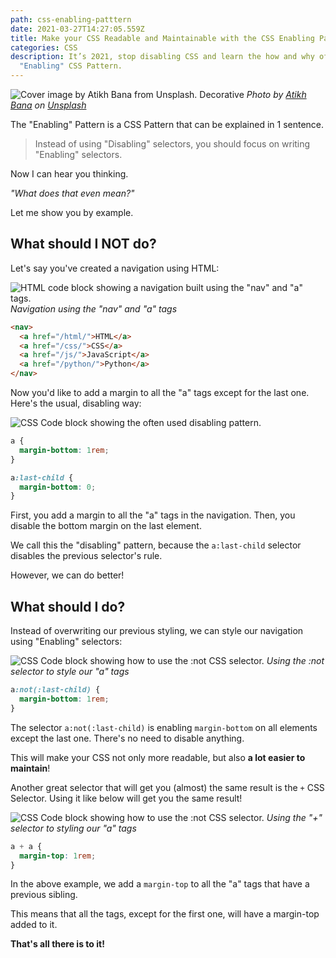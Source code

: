 ```yaml
---
path: css-enabling-patttern
date: 2021-03-27T14:27:05.559Z
title: Make your CSS Readable and Maintainable with the CSS Enabling Pattern
categories: CSS
description: It’s 2021, stop disabling CSS and learn the how and why of the
  "Enabling" CSS Pattern.
---
```

![Cover image by Atikh Bana from Unsplash. Decorative](/assets/csspattern-bg.jpg)
*Photo by [Atikh Bana](https://unsplash.com/@tikh) on [Unsplash](https://unsplash.com/s/photos/yellow-woman)*

The "Enabling" Pattern is a CSS Pattern that can be explained in 1 sentence.

> Instead of using "Disabling" selectors, you should focus on writing "Enabling" selectors.

Now I can hear you thinking.

*"What does that even mean?"*

Let me show you by example.

## What should I NOT do?

Let's say you've created a navigation using HTML:

![HTML code block showing a navigation built using the "nav" and "a" tags.](/assets/csspattern-1.png)
*Navigation using the "nav" and "a" tags*

```html
<nav>
  <a href="/html/">HTML</a>
  <a href="/css/">CSS</a>
  <a href="/js/">JavaScript</a>
  <a href="/python/">Python</a>
</nav>
```

Now you'd like to add a margin to all the "a" tags except for the last one.
Here's the usual, disabling way:

![CSS Code block showing the often used disabling pattern.](/assets/csspattern-2.png)

```css
a {
  margin-bottom: 1rem;
}

a:last-child {
  margin-bottom: 0;
}
```

First, you add a margin to all the "a" tags in the navigation. Then, you disable the bottom margin on the last element.

We call this the "disabling" pattern, because the `a:last-child` selector disables the previous selector's rule.

However, we can do better!

## What should I do?

Instead of overwriting our previous styling, we can style our navigation using "Enabling" selectors:

![CSS Code block showing how to use the :not CSS selector.](/assets/csspattern-3.png)
*Using the :not selector to style our "a" tags*

```css
a:not(:last-child) {
  margin-bottom: 1rem;
}
```

The selector `a:not(:last-child)` is enabling `margin-bottom` on all elements except the last one. There's no need to disable anything.

This will make your CSS not only more readable, but also **a lot easier to maintain**!

Another great selector that will get you (almost) the same result is the `+` CSS Selector. Using it like below will get you the same result!

![CSS Code block showing how to use the :not CSS selector.](/assets/csspattern-4.png)
*Using the "+" selector to styling our "a" tags*

```css
a + a {
  margin-top: 1rem;
}
```

In the above example, we add a `margin-top` to all the "a" tags that have a previous sibling.

This means that all the tags, except for the first one, will have a margin-top added to it.

**That's all there is to it!**